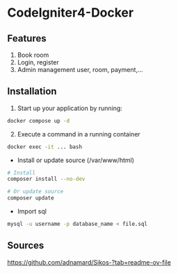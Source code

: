 # CodeIgniter4-Docker

## Features
1. Book room 
2. Login, register
3. Admin management user, room, payment,...

## Installation

1. Start up your application by running:

```sh
docker compose up -d
```

2. Execute a command in a running container
```sh
docker exec -it ... bash
```

  - Install or update source (/var/www/html)
```sh
# Install 
composer install --no-dev
```
```sh
# Or update source
composer update
```

  - Import sql
```sh
mysql -u username -p database_name < file.sql
```
## Sources
https://github.com/adnamard/Sikos-?tab=readme-ov-file